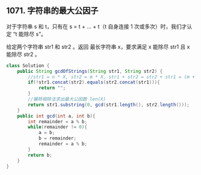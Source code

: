 ## 1071. 字符串的最大公因子
对于字符串 s 和 t，只有在 s = t + ... + t（t 自身连接 1 次或多次）时，我们才认定 “t 能除尽 s”。

给定两个字符串 str1 和 str2 。返回 最长字符串 x，要求满足 x 能除尽 str1 且 x 能除尽 str2 。

```java
class Solution {
    public String gcdOfStrings(String str1, String str2) {
        //str1 = n * X, str2 = m * X, str1 + str2 = str2 + str1 = (m + n) * X
        if(!str1.concat(str2).equals(str2.concat(str1))){
            return "";
        }
        //辗转相除法求出最大公因数 len(X)
        return str1.substring(0, gcd(str1.length(), str2.length()));
    }
    public int gcd(int a, int b){
        int remainder = a % b;
        while(remainder != 0){
            a = b;
            b = remainder;
            remainder = a % b;
        }
        return b;
    }
}
```

